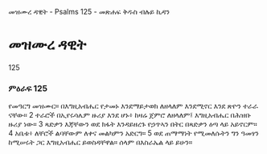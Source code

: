﻿
 መዝሙረ ዳዊት - Psalms 125 - መጽሐፍ ቅዱስ ብሉይ ኪዳን
# መዝሙረ ዳዊት
125
### ምዕራፍ 125
የመዓርግ መዝሙር። 
 በእግዚአብሔር የታመኑ እንደማይታወክ ለዘላለም እንደሚኖር እንደ ጽዮን ተራራ ናቸው።
2  ተራሮች በኢየሩሳሌም ዙሪያ እንደ ሆኑ፥ ከዛሬ ጀምሮ ለዘላለም፤ እግዚአብሔር በሕዝቡ ዙሪያ ነው።
3  ጻድቃን እጃቸውን ወደ ክፋት እንዳይዘረጉ የኃጥኣን በትር በጻድቃን ዕጣ ላይ አይኖርም።
4  አቤቱ፥ ለቸሮች ልባቸውም ለቀና መልካምን አድርግ።
5  ወደ ጠማማነት የሚመለሱትን ግን ዓመፃን ከሚሠሩት ጋር እግዚአብሔር ይወስዳቸዋል። ሰላም በእስራኤል ላይ ይሁን።
